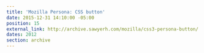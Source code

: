 ```yaml
---
title: 'Mozilla Persona: CSS button'
date: 2015-12-31 14:10:00 -05:00
position: 15
external_link: http://archive.sawyerh.com/mozilla/css3-persona-button/
dates: 2012
section: archive
---
```


